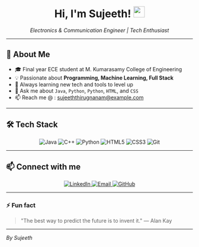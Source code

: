 <!--
### Hi, I'm Sujeeth! 👋
-->

<h1 align="center">Hi, I'm Sujeeth! <img src="https://media.giphy.com/media/hvRJCLFzcasrR4ia7z/giphy.gif" width="30"></h1>
<p align="center">
  <em>Electronics & Communication Engineer | Tech Enthusiast</em>
</p>

---

## 🚀 About Me

- 🎓 Final year ECE student at M. Kumarasamy College of Engineering
- 💡 Passionate about <strong>Programming, Machine Learning, Full Stack</strong>
- 🌱 Always learning new tech and tools to level up
- 💬 Ask me about <code>Java</code>, <code>Python</code>, <code>Python</code>, <code>HTML</code>, and <code>CSS</code>
- 📫 Reach me @ : <a href="mailto:sujeeththirugnanam@example.com">sujeeththirugnanam@example.com</a>

---

## 🛠️ Tech Stack


<p align="center">
  <img alt="Java" src="https://img.shields.io/badge/Java-007396?style=for-the-badge&logo=java&logoColor=white"/>
  <img alt="C++" src="https://img.shields.io/badge/C++-00599C?style=for-the-badge&logo=c%2B%2B&logoColor=white"/>
  <img alt="Python" src="https://img.shields.io/badge/Python-3776AB?style=for-the-badge&logo=python&logoColor=white"/>
  <img alt="HTML5" src="https://img.shields.io/badge/HTML5-E34F26?style=for-the-badge&logo=html5&logoColor=white"/>
  <img alt="CSS3" src="https://img.shields.io/badge/CSS3-1572B6?style=for-the-badge&logo=css3&logoColor=white"/>
  <img alt="Git" src="https://img.shields.io/badge/Git-F05032?style=for-the-badge&logo=git&logoColor=white"/>
</p>

---

## 📫 Connect with me

<p align="center">
  <a href="https://www.linkedin.com/in/sujeeth2004" target="_blank">
    <img alt="LinkedIn" src="https://img.shields.io/badge/LinkedIn-0A66C2?style=for-the-badge&logo=linkedin&logoColor=white" />
  </a>
  <a href="mailto:sujeeththirugnanam@example.com" target="_blank">
    <img alt="Email" src="https://img.shields.io/badge/Email-D14836?style=for-the-badge&logo=gmail&logoColor=white" />
  </a>
  <a href="https://github.com/Sujeeth-T" target="_blank">
    <img alt="GitHub" src="https://img.shields.io/badge/GitHub-181717?style=for-the-badge&logo=github&logoColor=white" />
  </a>
</p>

---

### ⚡ Fun fact

> "The best way to predict the future is to invent it." — Alan Kay

---
*By Sujeeth*

